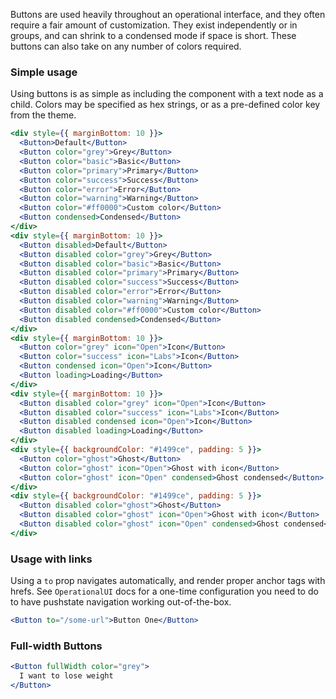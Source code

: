 Buttons are used heavily throughout an operational interface, and they often require a fair amount of customization. They exist independently or in groups, and can shrink to a condensed mode if space is short. These buttons can also take on any number of colors required.

### Simple usage

Using buttons is as simple as including the component with a text node as a child. Colors may be specified as hex strings, or as a pre-defined color key from the theme.

```jsx
<div style={{ marginBottom: 10 }}>
  <Button>Default</Button>
  <Button color="grey">Grey</Button>
  <Button color="basic">Basic</Button>
  <Button color="primary">Primary</Button>
  <Button color="success">Success</Button>
  <Button color="error">Error</Button>
  <Button color="warning">Warning</Button>
  <Button color="#ff0000">Custom color</Button>
  <Button condensed>Condensed</Button>
</div>
<div style={{ marginBottom: 10 }}>
  <Button disabled>Default</Button>
  <Button disabled color="grey">Grey</Button>
  <Button disabled color="basic">Basic</Button>
  <Button disabled color="primary">Primary</Button>
  <Button disabled color="success">Success</Button>
  <Button disabled color="error">Error</Button>
  <Button disabled color="warning">Warning</Button>
  <Button disabled color="#ff0000">Custom color</Button>
  <Button disabled condensed>Condensed</Button>
</div>
<div style={{ marginBottom: 10 }}>
  <Button color="grey" icon="Open">Icon</Button>
  <Button color="success" icon="Labs">Icon</Button>
  <Button condensed icon="Open">Icon</Button>
  <Button loading>Loading</Button>
</div>
<div style={{ marginBottom: 10 }}>
  <Button disabled color="grey" icon="Open">Icon</Button>
  <Button disabled color="success" icon="Labs">Icon</Button>
  <Button disabled condensed icon="Open">Icon</Button>
  <Button disabled loading>Loading</Button>
</div>
<div style={{ backgroundColor: "#1499ce", padding: 5 }}>
  <Button color="ghost">Ghost</Button>
  <Button color="ghost" icon="Open">Ghost with icon</Button>
  <Button color="ghost" icon="Open" condensed>Ghost condensed</Button>
</div>
<div style={{ backgroundColor: "#1499ce", padding: 5 }}>
  <Button disabled color="ghost">Ghost</Button>
  <Button disabled color="ghost" icon="Open">Ghost with icon</Button>
  <Button disabled color="ghost" icon="Open" condensed>Ghost condensed</Button>
</div>
```

### Usage with links

Using a `to` prop navigates automatically, and render proper anchor tags with hrefs. See `OperationalUI` docs for a one-time configuration you need to do to have pushstate navigation working out-of-the-box.

```jsx
<Button to="/some-url">Button One</Button>
```

### Full-width Buttons

```jsx
<Button fullWidth color="grey">
  I want to lose weight
</Button>
```
